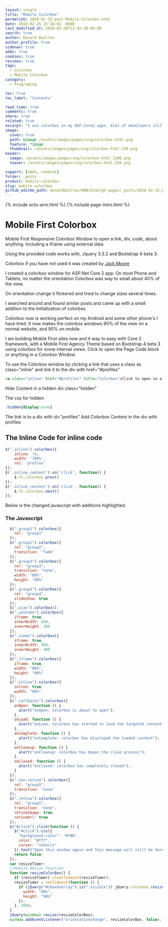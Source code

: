 ```yaml
---
layout: single
title: "Mobile Colorbox"
permalink: 2018-02-25-post-Mobile-Colorbox.html
date: 2018-02-25 15:16:01 -0600
last_modified_at: 2018-02-28T12:42:38-04:00
search: true
author: Donald Boulton
author_profile: true
sidenav: true
adds: true
cookies: true
reviews: true
tags:
  - Colorbox
  - Mobile Colorbox
category:
  - Programing

toc: true
toc_label: "Contents"

read_time: true
comments: true
share: true
related: true
excerpt: "I use colorbox in my ASP.Core2 apps. Alot of developers still do in their applications. Mobile First Responsive Colorbox Window to open a link, div, code, about anything. Including a iframe using external data."
image:
  cover: true
  path: &image /assets/images/pages/svg/colorbox-html.png
  feature: *image
  thumbnail: /assets/images/pages/svg/colorbox-html-320.png
header:
  image: /assets/images/pages/svg/colorbox-html-1200.png
  teaser: /assets/images/pages/svg/colorbox-html-320.png

support: [adds, cookies]
folder: _posts
product: mobile-colorbox 
slug: mobile-colorbox
github_editme_path: donaldboulton/DWB/blob/gh-pages/_posts/2018-02-25-post-Mobile-Colorbox.md
---
```


{% include octo-arm.html %}
{% include page-intro.html %}

# Mobile First Colorbox

Mobile First Responsive Colorbox Window to open a link, div, code, about anything. Including a iframe using external data.

Using the provided code works with, Jquery 3.3.2 and Bootstrap 4 beta 3.

Colorbox if you have not used it was created by [Jack Moore](http://www.jacklmoore.com/colorbox/)

I created a colorbox window for ASP.Net Core 2 app. On most Phone and Tablets, no matter the orientation Colorbox was way to small about 40% of the view.

On orientation change it flickered and tried to change sizes several times.

I searched around and found similar posts and came up with a small addition to the Initialization of colorbox.

Colorbox now is working perfect on my Android and some other phone's I have tried. It now makes the colorbox windows 90% of the view on a normal website, and 90% on mobile.

I am building Mobile First sites now and it way to easy with Core 2 framework, with a Mobile First Agency Theme based on Bootstrap 4 beta 3 using colorbox for some internal views.
Click to open the Page Code block or anything in a Colorbox Window

To use the Colorbox window by clicking a link that uses a class as class="inline" and link it to the div with href="#profiles"

```html
<a class="inline" href="#profiles" title="Colorbox">Click to open in a Colorbox Window.</a>
```

Hide Content in a hidden div class="hidden"

The css for hidden

```css
.hidden{display:none}
```

The link is to a div with id="profiles"
Add Colorbox Content in the div with profiles

## The Inline Code for inline code

```javascript
$(".inline").colorbox({
    inline: !0,
    width: '100%',
    rel: 'proflex'
});
$('.inline_content').on('click', function() {
    $.fn.colorbox.prev()
});
$('.inline_content').on('click', function() {
    $.fn.colorbox.next()
});
```

Below is the changed javascript  with additions highlighted.

### The Javascript

```javascript
  $(".group1").colorbox({
    rel: "group1"
  });
  $(".group2").colorbox({
    rel: "group2",
    transition: "fade"
  });
  $(".group3").colorbox({
    rel: "group3",
    transition: "none",
    width: "80%",
    height: "80%"
  });
  $(".group4").colorbox({
    rel: "group4",
    slideshow: true
  });
  $(".ajax").colorbox();
  $(".youtube").colorbox({
    iframe: true,
    innerWidth: 640,
    innerHeight: 390
  });
  $(".vimeo").colorbox({
    iframe: true,
    innerWidth: 500,
    innerHeight: 409
  });
  $(".iframe").colorbox({
    iframe: true,
    width: "80%",
    height: "80%"
  });
  $(".inline").colorbox({
    inline: true,
    width: "80%"
  });
  $(".callbacks").colorbox({
    onOpen: function () {
      alert("onOpen: colorbox is about to open");
    },
    onLoad: function () {
      alert("onLoad: colorbox has started to load the targeted content");
    },
    onComplete: function () {
      alert("onComplete: colorbox has displayed the loaded content");
    },
    onCleanup: function () {
      alert("onCleanup: colorbox has begun the close process");
    },
    onClosed: function () {
      alert("onClosed: colorbox has completely closed");
    }
  });
  $(".non-retina").colorbox({
    rel: "group5",
    transition: "none"
  });
  $(".retina").colorbox({
    rel: "group5",
    transition: "none",
    retinaImage: true,
    retinaUrl: true
  });
  $("#click").click(function () {
    $("#click").css({
      "background-color": "#f00",
      color: "#fff",
      cursor: "inherit"
    }).text("Open this window again and this message will still be here.");
    return false;
  });
  var resizeTimer;
  //Mobile Resize Function
  function resizeColorBox() {
    if (resizeTimer) clearTimeout(resizeTimer);
    resizeTimer = setTimeout(function () {
      if (jQuery("#cboxOverlay").is(":visible")) jQuery.colorbox.resize({
        width: "90%",
        height: "90%"
      });
    }, 300);
  }
  jQuery(window).resize(resizeColorBox);
  window.addEventListener("orientationchange", resizeColorBox, false);
```
